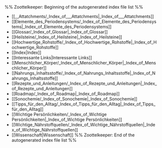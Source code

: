 %% Zoottelkeeper: Beginning of the autogenerated index file list  %%
-  [[__Attatchments/_Index_of___Attatchments|_Index_of___Attatchments]]
-  [[Elemente_des_Periodensystems/_Index_of_Elemente_des_Periodensystems|_Index_of_Elemente_des_Periodensystems]]
-  [[Glossar/_Index_of_Glossar|_Index_of_Glossar]]
-  [[Heilsteine/_Index_of_Heilsteine|_Index_of_Heilsteine]]
-  [[Hochwertige_Rohstoffe/_Index_of_Hochwertige_Rohstoffe|_Index_of_Hochwertige_Rohstoffe]]
-  [[Index|Index]]
-  [[Interessante Links|Interessante Links]]
-  [[Menschlicher_Körper/_Index_of_Menschlicher_Körper|_Index_of_Menschlicher_Körper]]
-  [[Nahrungs_Inhaltsstoffe/_Index_of_Nahrungs_Inhaltsstoffe|_Index_of_Nahrungs_Inhaltsstoffe]]
-  [[Rezepte_und_Anleitungen/_Index_of_Rezepte_und_Anleitungen|_Index_of_Rezepte_und_Anleitungen]]
-  [[Roadmap/_Index_of_Roadmap|_Index_of_Roadmap]]
-  [[Sonochemie/_Index_of_Sonochemie|_Index_of_Sonochemie]]
-  [[Tipps_für_den_Alltag/_Index_of_Tipps_für_den_Alltag|_Index_of_Tipps_für_den_Alltag]]
-  [[Wichtige Persönlichkeiten/_Index_of_Wichtige Persönlichkeiten|_Index_of_Wichtige Persönlichkeiten]]
-  [[Wichtige_Nährstoffquellen/_Index_of_Wichtige_Nährstoffquellen|_Index_of_Wichtige_Nährstoffquellen]]
-  [[Wissenschaft|Wissenschaft]]
%% Zoottelkeeper: End of the autogenerated index file list  %%
